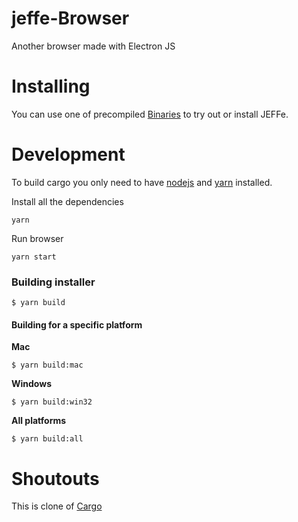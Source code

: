 # jeffe-Browser
Another browser made with Electron JS

# Installing
You can use one of precompiled [Binaries](https://github.com/jeffeeeee/jeffe-Browser/releases) to try out or install JEFFe.

# Development
To build cargo you only need to have [nodejs](https://nodejs.org) and [yarn](https://yarnpkg.com) installed.

Install all the dependencies
```
yarn
```
Run browser
```
yarn start
```

### Building installer

```
$ yarn build
```

#### Building for a specific platform

__Mac__

```
$ yarn build:mac
```

__Windows__

```
$ yarn build:win32
```

__All platforms__

```
$ yarn build:all
```

# Shoutouts
This is clone of [Cargo](https://github.com/herber/cargo)